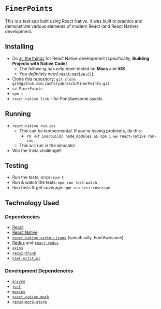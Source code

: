 # `FinerPoints`

This is a test app built using React Native. It was built to practice and demonstrate various elements of modern React (and React Native) development.

## Installing

* Do [all the things][1] for React Native development (specifically, **Building Projects with Native Code**)
  * The following has _only_ been tested on **Macs** and **iOS**
  * You _definitely_ need [`react-native-cli`][15]
* Clone this repository: `git clone git@github.com:zacharyabresch/FinerPoints.git`
* `cd FinerPoints`
* `npm i`
* `react-native link` - for FontAwesome assets

## Running

* `react-native run-ios`
  * This can be tempermental. If you're having problems, do this:
    * `rm -Rf ios/build/ node_modules && npm i && react-native run-ios`
  * This will run in the simulator
* Win the trivia challenge!!

## Testing

* Run the tests, once: `npm t`
* Run & watch the tests: `npm run test:watch`
* Run tests & get coverage: `npm run test:coverage`

## Technology Used

### Dependencies

* [React][2]
* [React Native][3]
* [`react-native-vector-icons`][4] (specifically, FontAwesome)
* [Redux][5] and [`react-redux`][6]
* [`axios`][7]
* [`redux-thunk`][8]
* [`html-entities`][9]

### Development Dependencies

* [`enzyme`][10]
* [`jest`][11]
* [`moxios`][12]
* [`react-native-mock`][13]
* [`redux-mock-store`][14]

[1]: https://facebook.github.io/react-native/docs/getting-started.html
[2]: https://reactjs.org/
[3]: https://facebook.github.io/react-native/
[4]: https://github.com/oblador/react-native-vector-icons
[5]: https://redux.js.org/
[6]: https://github.com/reactjs/react-redux
[7]: https://github.com/axios/axios
[8]: https://github.com/gaearon/redux-thunk
[9]: https://github.com/mdevils/node-html-entities
[10]: https://github.com/airbnb/enzyme
[11]: https://facebook.github.io/jest/
[12]: https://github.com/axios/moxios
[13]: https://github.com/RealOrangeOne/react-native-mock
[14]: https://github.com/arnaudbenard/redux-mock-store
[15]: https://www.npmjs.com/package/react-native-cli
